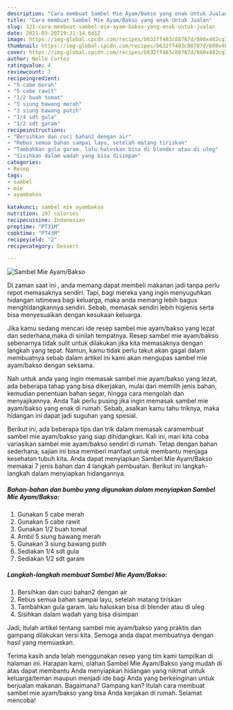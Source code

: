 ```yaml
---
description: "Cara membuat Sambel Mie Ayam/Bakso yang enak Untuk Jualan"
title: "Cara membuat Sambel Mie Ayam/Bakso yang enak Untuk Jualan"
slug: 121-cara-membuat-sambel-mie-ayam-bakso-yang-enak-untuk-jualan
date: 2021-03-20T19:31:14.641Z
image: https://img-global.cpcdn.com/recipes/b632ff483c88787d/680x482cq70/sambel-mie-ayambakso-foto-resep-utama.jpg
thumbnail: https://img-global.cpcdn.com/recipes/b632ff483c88787d/680x482cq70/sambel-mie-ayambakso-foto-resep-utama.jpg
cover: https://img-global.cpcdn.com/recipes/b632ff483c88787d/680x482cq70/sambel-mie-ayambakso-foto-resep-utama.jpg
author: Nelle Cortez
ratingvalue: 4
reviewcount: 7
recipeingredient:
- "5 cabe merah"
- "5 cabe rawit"
- "1/2 buah tomat"
- "5 siung bawang merah"
- "3 siung bawang putih"
- "1/4 sdt gula"
- "1/2 sdt garam"
recipeinstructions:
- "Bersihkan dan cuci bahan2 dengan air"
- "Rebus semua bahan sampai layu, setelah matang tiriskan"
- "Tambahkan gula garam. lalu haluskan bisa di blender atau di uleg"
- "Sisihkan dalam wadah yang bisa disimpan"
categories:
- Resep
tags:
- sambel
- mie
- ayambakso

katakunci: sambel mie ayambakso 
nutrition: 197 calories
recipecuisine: Indonesian
preptime: "PT31M"
cooktime: "PT43M"
recipeyield: "2"
recipecategory: Dessert

---
```



![Sambel Mie Ayam/Bakso](https://img-global.cpcdn.com/recipes/b632ff483c88787d/680x482cq70/sambel-mie-ayambakso-foto-resep-utama.jpg)

Di zaman  saat ini , anda memang dapat membeli makanan jadi tanpa perlu repot memasaknya sendiri. Tapi, bagi mereka yang ingin menyuguhkan hidangan istimewa bagi keluarga, maka anda memang lebih bagus menghidangkannya sendiri. Sebab, memasak sendiri lebih higienis serta bisa menyesuaikan dengan kesukaan keluarga.

Jika kamu sedang mencari ide resep sambel mie ayam/bakso yang lezat dan sederhana,maka di sinilah tempatnya. Resep sambel mie ayam/bakso  sebenarnya tidak sulit untuk dilakukan jika kita memasaknya dengan langkah yang tepat. Namun, kamu tidak perlu takut akan gagal dalam membuatnya 
sebab dalam artikel ini kami akan mengupas sambel mie ayam/bakso dengan seksama.  



Nah untuk anda yang ingin memasak sambel mie ayam/bakso yang lezat, ada beberapa tahap yang bisa dikerjakan, mulai dari memilih jenis bahan, kemudian penentuan bahan segar, hingga cara mengolah dan menyajikannya. Anda Tak perlu pusing jika ingin memasak sambel mie ayam/bakso yang enak di rumah. Sebab, asalkan kamu  tahu triknya, maka hidangan ini dapat jadi suguhan yang spesial.

Berikut ini, ada beberapa tips dan trik dalam memasak caramembuat sambel mie ayam/bakso yang siap dihidangkan. Kali ini, mari kita coba variasikan sambel mie ayam/bakso sendiri di rumah. Tetap dengan bahan sederhana, sajian ini bisa memberi manfaat untuk membantu menjaga kesehatan tubuh kita. Anda dapat menyiapkan Sambel Mie Ayam/Bakso memakai 7 jenis bahan dan 4 langkah pembuatan. Berikut ini langkah-langkah dalam menyiapkan hidangannya.

<!--inarticleads1-->

##### Bahan-bahan dan bumbu yang digunakan dalam menyiapkan Sambel Mie Ayam/Bakso:

1. Gunakan 5 cabe merah
1. Gunakan 5 cabe rawit
1. Gunakan 1/2 buah tomat
1. Ambil 5 siung bawang merah
1. Gunakan 3 siung bawang putih
1. Sediakan 1/4 sdt gula
1. Sediakan 1/2 sdt garam




<!--inarticleads2-->

##### Langkah-langkah membuat Sambel Mie Ayam/Bakso:

1. Bersihkan dan cuci bahan2 dengan air
1. Rebus semua bahan sampai layu, setelah matang tiriskan
1. Tambahkan gula garam. lalu haluskan bisa di blender atau di uleg
1. Sisihkan dalam wadah yang bisa disimpan




Jadi, itulah artikel tentang  sambel mie ayam/bakso  yang praktis dan gampang dilakukan versi kita. Semoga anda dapat membuatnya dengan hasil yang memuaskan. 

Terima kasih anda telah menggunakan resep yang tim kami tampilkan di halaman ini. Harapan kami, olahan  Sambel Mie Ayam/Bakso yang mudah di atas dapat membantu Anda menyiapkan hidangan yang nikmat untuk keluarga/teman maupun menjadi ide bagi Anda yang berkeinginan untuk berjualan makanan. Bagaimana? Gampang kan? Itulah cara membuat sambel mie ayam/bakso yang bisa Anda kerjakan di rumah. Selamat mencoba!

